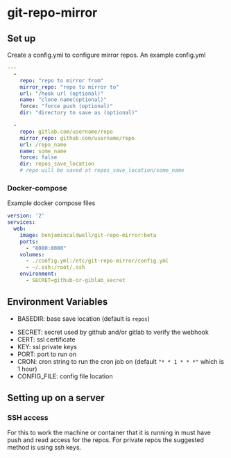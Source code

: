 # git-repo-mirror

## Set up

Create a config.yml to configure mirror repos. An example config.yml
```yaml
---
  -
    repo: "repo to mirror from"
    mirror_repo: "repo to mirror to"
    url: "/hook url (optional)"
    name: "clone name(optional)"
    force: "force push (optional)"
    dir: "directory to save as (optional)"

  -
    repo: gitlab.com/username/repo
    mirror_repo: github.com/username/repo
    url: /repo_name
    name: some_name
    force: false
    dir: repos_save_location
    # repo will be saved at repos_save_location/some_name

```

### Docker-compose
Example docker compose files
```yaml
version: '2'
services:
  web:
    image: benjamincaldwell/git-repo-mirror:beta
    ports:
      - "8080:8080"
    volumes:
      - ./config.yml:/etc/git-repo-mirror/config.yml
      - ~/.ssh:/root/.ssh
    environment:
      - SECRET=github-or-giblab_secret
```

## Environment Variables

- BASEDIR: base save location (default is `repos`)
<!-- - LOGLEVEL: amount of logging -->
- SECRET: secret used by github and/or gitlab to verify the webhook
- CERT: ssl certificate
- KEY: ssl private keys
- PORT: port to run on
- CRON: cron string to run the cron job on (default `"* * 1 * * *"` which is 1 hour)
- CONFIG_FILE: config file location

## Setting up on a server
### SSH access
For this to work the machine or container that it is running in must have push and read access for the repos. For private repos the suggested method is using ssh keys. 
